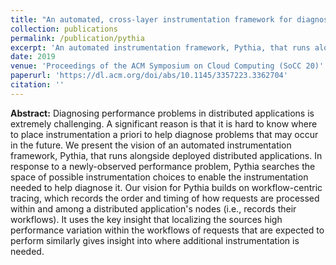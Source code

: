```yaml
---
title: "An automated, cross-layer instrumentation framework for diagnosing performance problems in distributed applications"
collection: publications
permalink: /publication/pythia
excerpt: 'An automated instrumentation framework, Pythia, that runs alongside deployed distributed applications. In response to a newly-observed performance problem, Pythia searches the space of possible instrumentation choices to enable the instrumentation needed to help diagnose it'
date: 2019
venue: 'Proceedings of the ACM Symposium on Cloud Computing (SoCC 20)'
paperurl: 'https://dl.acm.org/doi/abs/10.1145/3357223.3362704'
citation: ''
---
```

**Abstract:**
Diagnosing performance problems in distributed applications is extremely challenging. A significant reason is that it is hard to know where to place instrumentation a priori to help diagnose problems that may occur in the future. We present the vision of an automated instrumentation framework, Pythia, that runs alongside deployed distributed applications. In response to a newly-observed performance problem, Pythia searches the space of possible instrumentation choices to enable the instrumentation needed to help diagnose it. Our vision for Pythia builds on workflow-centric tracing, which records the order and timing of how requests are processed within and among a distributed application's nodes (i.e., records their workflows). It uses the key insight that localizing the sources high performance variation within the workflows of requests that are expected to perform similarly gives insight into where additional instrumentation is needed.

 
